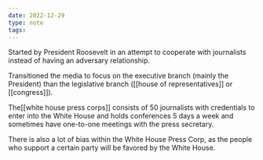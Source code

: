 ```yaml
---
date: 2022-12-29
type: note
tags:
---
```


Started by President Roosevelt in an attempt to cooperate with journalists instead of having an adversary relationship.

Transitioned the media to focus on the executive branch (mainly the President) than the legislative branch ([[house of representatives]] or [[congress]]).

 The[[white house press corps]] consists of 50 journalists with credentials to enter into the White House and holds conferences 5 days a week and sometimes have one-to-one meetings with the press secretary.

 There is also a lot of bias within the White House Press Corp, as the people who support a certain party will be favored by the White House.
